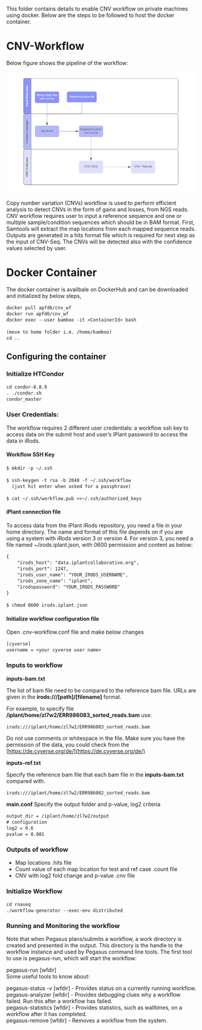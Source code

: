 
This folder contains details to enable CNV workflow on private machines using docker. Below are the steps to be followed to host the docker container.

# CNV-Workflow
Below figure shows the pipeline of the workflow:

![cnv_wf](Images/cnv_wf.png)

Copy number variation (CNVs) workflow is used to perform efficient analysis to detect CNVs in the form of gains and losses, from NGS reads. CNV workflow requires user to input a reference sequence and one or multiple sample/condition sequences which should be in BAM format. First, Samtools will extract the map locations from each mapped sequence reads. Outputs are generated in a hits format file which is required for next step as the input of CNV-Seq. The CNVs will be detected also with the confidence values selected by user.

# Docker Container
The docker container is availbale on DockerHub and can be downloaded and initialized by below steps,

```
docker pull apfd6/cnv_wf  
docker run apfd6/cnv_wf  
docker exec --user bamboo -it <ContainerId> bash  

(move to home folder i.e. /home/bamboo)  
cd ..  
```

## Configuring the container

### Initialize HTCondor

```
cd condor-8.8.9
. ./condor.sh
condor_master
```

### User Credentials:
The workflow requires 2 different user credentials:  a workflow ssh key to access data on the submit host and user’s iPlant password to access the data in iRods.  

#### Workflow SSH Key  
```
$ mkdir -p ~/.ssh  

$ ssh-keygen -t rsa -b 2048 -f ~/.ssh/workflow  
  (just hit enter when asked for a passphrase)  
  
$ cat ~/.ssh/workflow.pub >>~/.ssh/authorized_keys
```

#### iPlant connection file

To access data from the iPlant iRods repository, you need a file in your home directory. The name and format of this file depends on if you are using a system with iRods version 3 or version 4. For version 3, you need a file named ~/irods.iplant.json, with 0600 permission and content as below:
```
{
    "irods_host": "data.iplantcollaborative.org",  
    "irods_port": 1247,  
    "irods_user_name": "YOUR_IRODS_USERNAME",  
    "irods_zone_name": "iplant",  
    "irodspassword": "YOUR_IRODS_PASSWORD"  
}

$ chmod 0600 irods.iplant.json
```
#### Initialize workflow configuration file
Open .cnv-workflow.conf file and make below changes
```
[cyverse]
username = <your cyverse user name>
```

### Inputs to workflow
**inputs-bam.txt**

The list of bam file need to be compared to the reference bam file.
URLs are given in the **irods:///[path]/[filename]** format. 

For example, to specify file **/iplant/home/zl7w2/ERR986083_sorted_reads.bam** use:
```
irods:///iplant/home/zl7w2/ERR986083_sorted_reads.bam
```
Do not use comments or whitespace in the file. Make sure you have the permission of the data, you could check from the [https://de.cyverse.org/de/](https://de.cyverse.org/de/)

**inputs-ref.txt**

Specify the reference bam file that each bam file in the **inputs-bam.txt** compared with.
```
irods:///iplant/home/zl7w2/ERR986082_sorted_reads.bam
```

**main.conf**
Specify the output folder and p-value, log2 criteria
```
output_dir = /iplant/home/zl7w2/output
# configuration
log2 = 0.6
pvalue = 0.001
```

### Outputs of workflow
- Map locations .hits file
- Count value of each map location for test and ref case  .count file
- CNV with log2 fold change and p-value .cnv file

### Initialize Workflow
```
cd rnaseq
./workflow-generator --exec-env distributed
```

### Running and Monitoring the workflow

Note that when Pegasus plans/submits a workflow, a work directory is created and presented in the output. This directory is the handle to the workflow instance and used by Pegasus command line tools. The first tool to use is pegasus-run, which will start the workflow:  

pegasus-run [wfdir]  
Some useful tools to know about:  

pegasus-status -v [wfdir] - Provides status on a currently running workflow.  
pegasus-analyzer [wfdir] - Provides debugging clues why a workflow failed. Run this after a workflow has failed.  
pegasus-statistics [wfdir] - Provides statistics, such as walltimes, on a workflow after it has completed.  
pegasus-remove [wfdir] - Removes a workflow from the system.  

